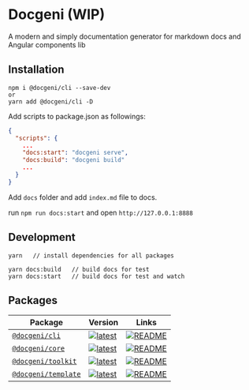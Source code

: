 # Docgeni (WIP)

A modern and simply documentation generator for markdown docs and Angular components lib

## Installation

```
npm i @docgeni/cli --save-dev
or 
yarn add @docgeni/cli -D
```

Add scripts to package.json as followings:

```json
{
  "scripts": {
    ...
    "docs:start": "docgeni serve",
    "docs:build": "docgeni build"
    ...
  }
}
```
Add `docs` folder and add `index.md` file to docs.

run `npm run docs:start` and open `http://127.0.0.1:8888`

## Development

```
yarn   // install dependencies for all packages
```

```
yarn docs:build   // build docs for test
yarn docs:start   // build docs for test and watch
```

## Packages

Package| Version| Links
---| --- | --- 
[`@docgeni/cli`](https://npmjs.com/package/@docgeni/cli) | [![latest](https://img.shields.io/npm/v/%40docgeni%2Fcli/latest.svg)](https://npmjs.com/package/@docgeni/cli) | [![README](https://img.shields.io/badge/README--green.svg)](/packages/cli/README.md) 
[`@docgeni/core`](https://npmjs.com/package/@docgeni/core) | [![latest](https://img.shields.io/npm/v/%40docgeni%2Fcore/latest.svg)](https://npmjs.com/package/@docgeni/core) | [![README](https://img.shields.io/badge/README--green.svg)](/packages/core/README.md) 
[`@docgeni/toolkit`](https://npmjs.com/package/@docgeni/toolkit) | [![latest](https://img.shields.io/npm/v/%40docgeni%2Ftoolkit/latest.svg)](https://npmjs.com/package/@docgeni/toolkit)  | [![README](https://img.shields.io/badge/README--green.svg)](/packages/toolkit/README.md) 
[`@docgeni/template`](https://npmjs.com/package/@docgeni/template) | [![latest](https://img.shields.io/npm/v/%40docgeni%template/latest.svg)](https://npmjs.com/package/@docgeni/template)  | [![README](https://img.shields.io/badge/README--green.svg)](/packages/template/README.md) 
